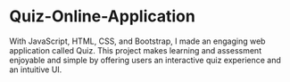 # Quiz-Online-Application
With JavaScript, HTML, CSS, and Bootstrap, I made an engaging web application called Quiz. This project makes learning and assessment enjoyable and simple by offering users an interactive quiz experience and an intuitive UI.
